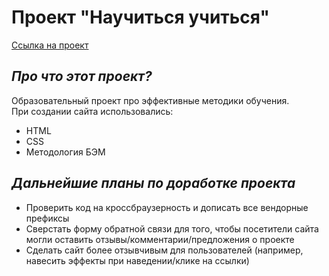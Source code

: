 <h1><b>Проект "Научиться учиться"</b></h1>

<a href="https://kramerale.github.io/how-to-learn/" target="_blank">Ссылка на проект</a>

<h2><i>Про что этот проект?</i></h2>

<p>Образовательный проект про эффективные методики обучения.<br>При создании сайта использовались:</p>

<ul>
  <li>HTML</li>
  <li>CSS</li>
  <li>Методология БЭМ</li>
</ul>

<h2><i>Дальнейшие планы по доработке проекта</i></h2>

<ul>
  <li>Проверить код на кроссбраузерность и дописать все вендорные префиксы</li>
  <li>Сверстать форму обратной связи для того, чтобы посетители сайта могли оставить отзывы/комментарии/предложения о проекте</li>
  <li>Сделать сайт более отзывчивым для пользователей (например, навесить эффекты при наведении/клике на ссылки)</li>
</ul>
